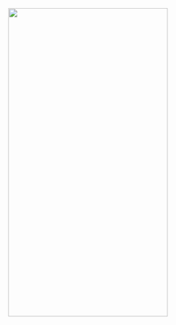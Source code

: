 
<img src="https://github.com/Robotics-Aerial-Robots/Homework6/blob/master/Figures/plot.PNG" width="80%" height="40%">



